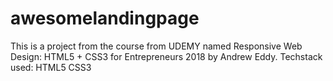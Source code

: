 # awesomelandingpage
This is a project from the course from UDEMY named Responsive Web Design: HTML5 + CSS3 for Entrepreneurs 2018 by Andrew Eddy.  Techstack used: HTML5 CSS3
